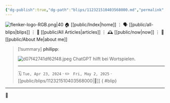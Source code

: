 ```yaml
---
{"dg-publish":true,"dg-path":"blips/112321510403568000.md","permalink":"/blips/112321510403568000/","title":"philipp on mastodon @ 2024-04-23","created":"2024-04-23T16:37:14","updated":"2025-05-02T08:50:44"}
---
```



<div class="transclusion internal-embed is-loaded"><div class="markdown-embed">




![flenker-logo-RGB.png|40](/img/user/attachments/flenker-logo-RGB.png)
🏠 [[public/Index\|home]]  ⋮ 🗣️ [[public/all-blips\|blips]] ⋮  📝 [[public/All Articles\|articles]]  ⋮ 🕰️ [[public/now\|now]] ⋮ 🪪 [[public/About Me\|about me]]


</div></div>


> [!summary] **philipp**:
>
> ![d07f42741df62f48.jpeg](/img/user/attachments/d07f42741df62f48.jpeg)
> ChatGPT hilft bei Wortspielen.
> - - -
>
> 🗓️ <code>Tue, Apr 23, 2024</code>  · ✏️ <code> Fri, May 2, 2025</code>  · [[public/blips/112321510403568000\|🔗]]
{ #blip}


- - -

 👾
